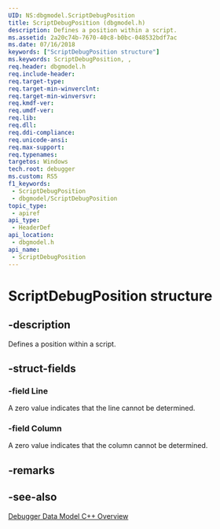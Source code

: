 ```yaml
---
UID: NS:dbgmodel.ScriptDebugPosition
title: ScriptDebugPosition (dbgmodel.h)
description: Defines a position within a script.
ms.assetid: 2a20c74b-7670-40c8-b0bc-048532bdf7ac
ms.date: 07/16/2018
keywords: ["ScriptDebugPosition structure"]
ms.keywords: ScriptDebugPosition, ,
req.header: dbgmodel.h
req.include-header: 
req.target-type: 
req.target-min-winverclnt: 
req.target-min-winversvr: 
req.kmdf-ver: 
req.umdf-ver: 
req.lib: 
req.dll: 
req.ddi-compliance: 
req.unicode-ansi: 
req.max-support: 
req.typenames: 
targetos: Windows
tech.root: debugger
ms.custom: RS5
f1_keywords:
 - ScriptDebugPosition
 - dbgmodel/ScriptDebugPosition
topic_type:
 - apiref
api_type:
 - HeaderDef
api_location:
 - dbgmodel.h
api_name:
 - ScriptDebugPosition
---
```


# ScriptDebugPosition structure


## -description

Defines a position within a script.

## -struct-fields

### -field Line

A zero value indicates that the line cannot be determined.

### -field Column

A zero value indicates that the column cannot be determined.

## -remarks

## -see-also

[Debugger Data Model C++ Overview](/windows-hardware/drivers/debugger/data-model-cpp-overview)